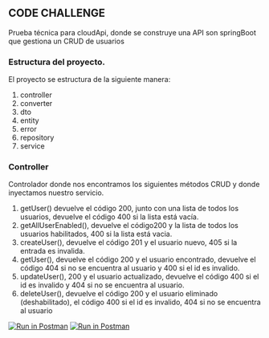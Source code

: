 

## CODE CHALLENGE

Prueba técnica para cloudApi, donde se construye una API son springBoot que gestiona un CRUD  de usuarios

### Estructura del proyecto.
 El proyecto se estructura de la siguiente manera:
  1. controller 
  2. converter
  3. dto
  4. entity
  5. error
  6. repository
  7. service


### Controller
  Controlador donde nos encontramos los siguientes métodos CRUD y donde inyectamos nuestro servicio.
   1. getUser()  devuelve el código 200, junto con una lista de todos los usuarios, devuelve el código 400 si la lista está vacía.
   2. getAllUserEnabled(),  devuelve el código200 y la lista de todos los usuarios habilitados, 400 si la lista está vacia.
   3. createUser(), devuelve el código 201 y el usuario nuevo, 405 si la entrada es invalida.
   4. getUser(), devuelve el código 200 y el usuario encontrado, devuelve el código 404 si no se encuentra al usuario y 400 si el id es invalido.
   5. updateUser(), 200 y el usuario actualizado, devuelve el código 400 si el id es invalido y 404 si no se encuentra al usuario.
   6. deleteUser(), devuelve el código 200 y el usuario eliminado (deshabilitado), el código  400 si el id es invalido, 404 si no se encuentra al usuario
   
 

[![Run in Postman](https://run.pstmn.io/button.svg)](https://app.getpostman.com/run-collection/a10b0ad51a2f8ff58ab7)
[![Run in Postman](https://run.pstmn.io/button.svg)](https://app.getpostman.com/run-collection/a10b0ad51a2f8ff58ab7)

